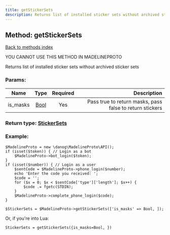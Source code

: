 ```yaml
---
title: getStickerSets
description: Returns list of installed sticker sets without archived sticker sets
---
```

## Method: getStickerSets  
[Back to methods index](index.md)


YOU CANNOT USE THIS METHOD IN MADELINEPROTO


Returns list of installed sticker sets without archived sticker sets

### Params:

| Name     |    Type       | Required | Description |
|----------|:-------------:|:--------:|------------:|
|is\_masks|[Bool](../types/Bool.md) | Yes|Pass true to return masks, pass false to return stickers|


### Return type: [StickerSets](../types/StickerSets.md)

### Example:


```
$MadelineProto = new \danog\MadelineProto\API();
if (isset($token)) { // Login as a bot
    $MadelineProto->bot_login($token);
}
if (isset($number)) { // Login as a user
    $sentCode = $MadelineProto->phone_login($number);
    echo 'Enter the code you received: ';
    $code = '';
    for ($x = 0; $x < $sentCode['type']['length']; $x++) {
        $code .= fgetc(STDIN);
    }
    $MadelineProto->complete_phone_login($code);
}

$StickerSets = $MadelineProto->getStickerSets(['is_masks' => Bool, ]);
```

Or, if you're into Lua:

```
StickerSets = getStickerSets({is_masks=Bool, })
```

